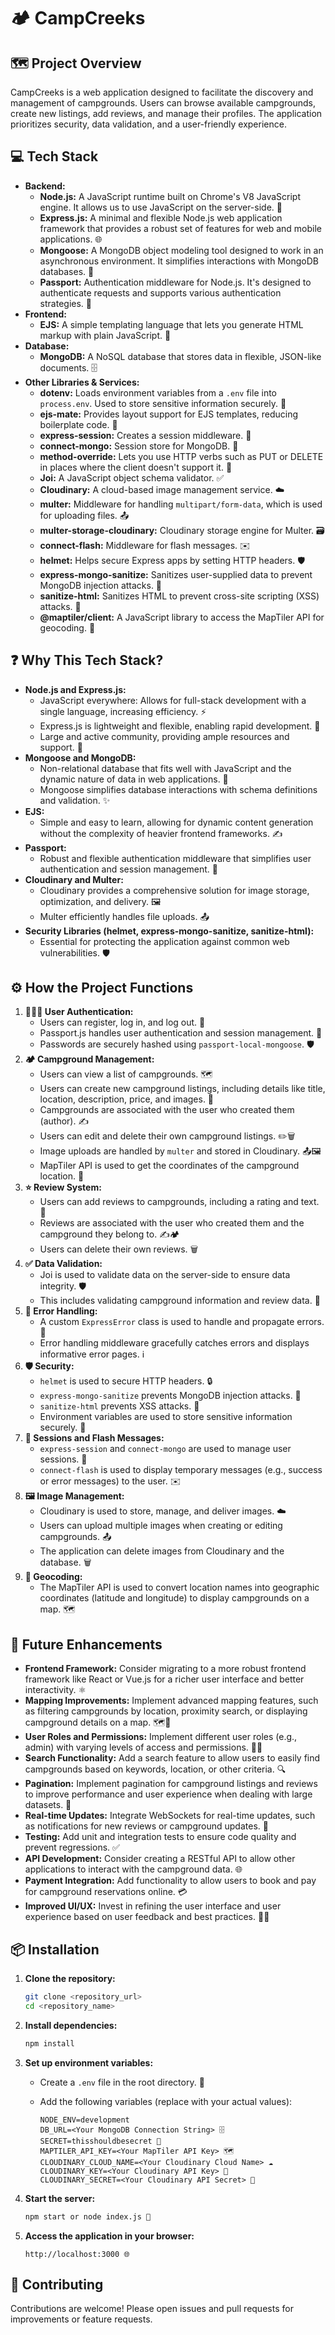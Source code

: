 #   🏕️ CampCreeks

##  🗺️ Project Overview

CampCreeks is a web application designed to facilitate the discovery and management of campgrounds. Users can browse available campgrounds, create new listings, add reviews, and manage their profiles. The application prioritizes security, data validation, and a user-friendly experience.

##  💻 Tech Stack

* **Backend:**
    * **Node.js:** A JavaScript runtime built on Chrome's V8 JavaScript engine. It allows us to use JavaScript on the server-side. 🚀
    * **Express.js:** A minimal and flexible Node.js web application framework that provides a robust set of features for web and mobile applications. 🌐
    * **Mongoose:** A MongoDB object modeling tool designed to work in an asynchronous environment. It simplifies interactions with MongoDB databases. 🍃
    * **Passport:** Authentication middleware for Node.js. It's designed to authenticate requests and supports various authentication strategies. 🔑
* **Frontend:**
    * **EJS:** A simple templating language that lets you generate HTML markup with plain JavaScript. 🎨
* **Database:**
    * **MongoDB:** A NoSQL database that stores data in flexible, JSON-like documents. 🗄️
* **Other Libraries & Services:**
    * **dotenv:** Loads environment variables from a `.env` file into `process.env`. Used to store sensitive information securely. 🤫
    * **ejs-mate:** Provides layout support for EJS templates, reducing boilerplate code. 🧱
    * **express-session:** Creates a session middleware. 🍪
    * **connect-mongo:** Session store for MongoDB. 💾
    * **method-override:** Lets you use HTTP verbs such as PUT or DELETE in places where the client doesn't support it. 🔨
    * **Joi:** A JavaScript object schema validator. ✅
    * **Cloudinary:** A cloud-based image management service. ☁️
    * **multer:** Middleware for handling `multipart/form-data`, which is used for uploading files. 📤
    * **multer-storage-cloudinary:** Cloudinary storage engine for Multer. 🗃️
    * **connect-flash:** Middleware for flash messages. ✉️
    * **helmet:** Helps secure Express apps by setting HTTP headers. 🛡️
    * **express-mongo-sanitize:** Sanitizes user-supplied data to prevent MongoDB injection attacks. 💉
    * **sanitize-html:** Sanitizes HTML to prevent cross-site scripting (XSS) attacks. 🧽
    * **@maptiler/client:** A JavaScript library to access the MapTiler API for geocoding. 📍

##  ❓ Why This Tech Stack?

* **Node.js and Express.js:**
    * JavaScript everywhere: Allows for full-stack development with a single language, increasing efficiency. ⚡
    * Express.js is lightweight and flexible, enabling rapid development. 🚀
    * Large and active community, providing ample resources and support. 🙌
* **Mongoose and MongoDB:**
    * Non-relational database that fits well with JavaScript and the dynamic nature of data in web applications. 📂
    * Mongoose simplifies database interactions with schema definitions and validation. ✨
* **EJS:**
    * Simple and easy to learn, allowing for dynamic content generation without the complexity of heavier frontend frameworks. ✍️
* **Passport:**
    * Robust and flexible authentication middleware that simplifies user authentication and session management. 🔐
* **Cloudinary and Multer:**
    * Cloudinary provides a comprehensive solution for image storage, optimization, and delivery. 🖼️
    * Multer efficiently handles file uploads. 📤
* **Security Libraries (helmet, express-mongo-sanitize, sanitize-html):**
    * Essential for protecting the application against common web vulnerabilities. 🛡️

##  ⚙️ How the Project Functions

1.  **🧑‍🤝‍🧑 User Authentication:**
    * Users can register, log in, and log out. 🔑
    * Passport.js handles user authentication and session management. 🔐
    * Passwords are securely hashed using `passport-local-mongoose`. 🛡️
2.  **🏕️ Campground Management:**
    * Users can view a list of campgrounds. 🗺️
    * Users can create new campground listings, including details like title, location, description, price, and images. 📝
    * Campgrounds are associated with the user who created them (author). ✍️
    * Users can edit and delete their own campground listings. ✏️🗑️
    * Image uploads are handled by `multer` and stored in Cloudinary. 📤🖼️
    * MapTiler API is used to get the coordinates of the campground location. 📍
3.  **⭐️ Review System:**
    * Users can add reviews to campgrounds, including a rating and text. 💯
    * Reviews are associated with the user who created them and the campground they belong to. ✍️🏕️
    * Users can delete their own reviews. 🗑️
4.  **✅ Data Validation:**
    * Joi is used to validate data on the server-side to ensure data integrity. 🛡️
    * This includes validating campground information and review data. 📝
5.  **🚨 Error Handling:**
    * A custom `ExpressError` class is used to handle and propagate errors. 🛑
    * Error handling middleware gracefully catches errors and displays informative error pages. ℹ️
6.  **🛡️ Security:**
    * `helmet` is used to secure HTTP headers. 🔒
    * `express-mongo-sanitize` prevents MongoDB injection attacks. 💉
    * `sanitize-html` prevents XSS attacks. 🧽
    * Environment variables are used to store sensitive information securely. 🤫
7.  **🍪 Sessions and Flash Messages:**
    * `express-session` and `connect-mongo` are used to manage user sessions. 💾
    * `connect-flash` is used to display temporary messages (e.g., success or error messages) to the user. ✉️
8.  **🖼️ Image Management:**
    * Cloudinary is used to store, manage, and deliver images. ☁️
    * Users can upload multiple images when creating or editing campgrounds. 📤
    * The application can delete images from Cloudinary and the database. 🗑️
9.  **📍 Geocoding:**
    * The MapTiler API is used to convert location names into geographic coordinates (latitude and longitude) to display campgrounds on a map. 🗺️

##  🚀 Future Enhancements

* **Frontend Framework:** Consider migrating to a more robust frontend framework like React or Vue.js for a richer user interface and better interactivity. ⚛️
* **Mapping Improvements:** Implement advanced mapping features, such as filtering campgrounds by location, proximity search, or displaying campground details on a map. 🗺️📍
* **User Roles and Permissions:** Implement different user roles (e.g., admin) with varying levels of access and permissions. 🧑‍💼
* **Search Functionality:** Add a search feature to allow users to easily find campgrounds based on keywords, location, or other criteria. 🔍
* **Pagination:** Implement pagination for campground listings and reviews to improve performance and user experience when dealing with large datasets. 📄
* **Real-time Updates:** Integrate WebSockets for real-time updates, such as notifications for new reviews or campground updates. 🔔
* **Testing:** Add unit and integration tests to ensure code quality and prevent regressions. ✅
* **API Development:** Consider creating a RESTful API to allow other applications to interact with the campground data. 🌐
* **Payment Integration:** Add functionality to allow users to book and pay for campground reservations online. 💳
* **Improved UI/UX:** Invest in refining the user interface and user experience based on user feedback and best practices. 🎨✨

##  📦 Installation

1.  **Clone the repository:**

    ```bash
    git clone <repository_url>
    cd <repository_name>
    ```

2.  **Install dependencies:**

    ```bash
    npm install
    ```

3.  **Set up environment variables:**

    * Create a `.env` file in the root directory. 🤫
    * Add the following variables (replace with your actual values):

        ```
        NODE_ENV=development
        DB_URL=<Your MongoDB Connection String> 🗄️
        SECRET=thisshouldbesecret 🔑
        MAPTILER_API_KEY=<Your MapTiler API Key> 🗺️
        CLOUDINARY_CLOUD_NAME=<Your Cloudinary Cloud Name> ☁️
        CLOUDINARY_KEY=<Your Cloudinary API Key> 🔑
        CLOUDINARY_SECRET=<Your Cloudinary API Secret> 🤫
        ```

4.  **Start the server:**

    ```bash
    npm start or node index.js 🚀
    ```

5.  **Access the application in your browser:**

    ```
    http://localhost:3000 🌐
    ```

##  🤝 Contributing

Contributions are welcome! Please open issues and pull requests for improvements or feature requests.
